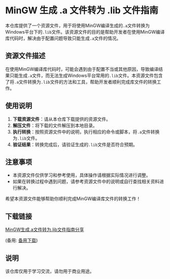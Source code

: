 # MinGW 生成 .a 文件转为 .lib 文件指南

本仓库提供了一个资源文件，用于将使用MinGW编译生成的`.a`文件转换为Windows平台下的`.lib`文件。该资源文件的目的是帮助开发者在使用MinGW编译库代码时，解决由于配置问题导致只能生成`.a`文件的情况。

## 资源文件描述

在使用MinGW编译库代码时，可能会遇到由于配置不当或其他原因，导致编译结果只能生成`.a`文件，而无法生成Windows平台常用的`.lib`文件。本资源文件包含了将`.a`文件转换为`.lib`文件的方法和工具，帮助开发者顺利完成库文件的转换工作。

## 使用说明

1. **下载资源文件**：请从本仓库下载提供的资源文件。
2. **解压文件**：将下载的文件解压到本地目录。
3. **执行转换**：按照资源文件中的说明，执行相应的命令或脚本，将`.a`文件转换为`.lib`文件。
4. **验证结果**：转换完成后，请验证生成的`.lib`文件是否符合预期。

## 注意事项

- 本资源文件仅供学习和参考使用，具体操作请根据实际情况进行调整。
- 如果在转换过程中遇到问题，请参考资源文件中的说明或自行查找相关资料进行解决。

希望本资源文件能够帮助你顺利完成MinGW编译库文件的转换工作！

## 下载链接
[MinGW生成.a文件转为.lib文件指南分享](https://pan.quark.cn/s/799ac4d34884) 

(备用: [备用下载](https://pan.baidu.com/s/1KM1P5WHfBym2Krbyr-wO2Q?pwd=1234))

## 说明

该仓库仅用于学习交流，请勿用于商业用途。
